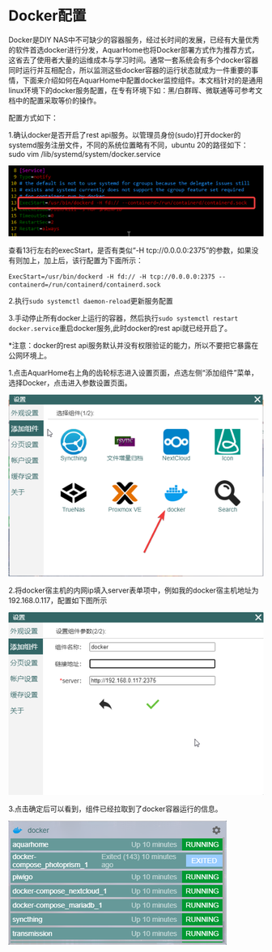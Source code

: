 # Docker配置

Docker是DIY NAS中不可缺少的容器服务，经过长时间的发展，已经有大量优秀的软件首选docker进行分发，AquarHome也将Docker部署方式作为推荐方式，这省去了使用者大量的运维成本与学习时间。通常一套系统会有多个docker容器同时运行并互相配合，所以监测这些docker容器的运行状态就成为一件重要的事情，下面来介绍如何在AquarHome中配置docker监控组件。本文档针对的是通用linux环境下的docker服务配置，在专有环境下如：黑/白群晖、微联通等可参考文档中的配置采取等价的操作。

配置方式如下：

1.确认docker是否开启了rest api服务。以管理员身份(sudo)打开docker的systemd服务注册文件，不同的系统位置略有不同，ubuntu 20的路径如下：
sudo vim /lib/systemd/system/docker.service

![](../images/docker/Xshell_4DFggRL22N.png)

查看13行左右的execStart，是否有类似“-H tcp://0.0.0.0:2375”的参数，如果没有则加上，加上后，该行配置为下面所示：
```
ExecStart=/usr/bin/dockerd -H fd:// -H tcp://0.0.0.0:2375 --containerd=/run/containerd/containerd.sock
```

2.执行`sudo systemctl daemon-reload`更新服务配置

3.手动停止所有docker上运行的容器，然后执行`sudo systemctl restart docker.service`重启docker服务,此时docker的rest api就已经开启了。

*注意：docker的rest api服务默认并没有权限验证的能力，所以不要把它暴露在公网环境上。

1.点击AquarHome右上角的齿轮标志进入设置页面，点选左侧“添加组件”菜单，选择Docker，点击进入参数设置页面。

![](../images/docker/chrome_UFvrnWPpeR.png)

2.将docker宿主机的内网ip填入server表单项中，例如我的docker宿主机地址为192.168.0.117，配置如下图所示

![](../images/docker/chrome_PsqF74eIOm.png)

3.点击确定后可以看到，组件已经拉取到了docker容器运行的信息。

![](../images/docker/chrome_Dr4BMvXiuz.png)
